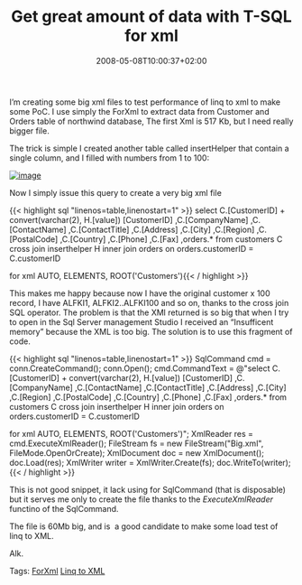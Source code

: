 ﻿---
title: "Get great amount of data with T-SQL for xml"
description: ""
date: 2008-05-08T10:00:37+02:00
draft: false
tags: [LINQ,Sql Server]
categories: [LINQ,Sql Server]
---
I’m creating some big xml files to test performance of linq to xml to make some PoC. I use simply the ForXml to extract data from Customer and Orders table of northwind database, The first Xml is 517 Kb, but I need really bigger file.

The trick is simple I created another table called insertHelper that contain a single column, and I filled with numbers from 1 to 100:

[![image](http://www.codewrecks.com/blog/wp-content/uploads/2008/05/image-thumb1.png)](http://www.codewrecks.com/blog/wp-content/uploads/2008/05/image1.png)

Now I simply issue this query to create a very big xml file

{{< highlight sql "linenos=table,linenostart=1" >}}
select 
    C.[CustomerID] + convert(varchar(2), H.[value]) [CustomerID] 
           ,C.[CompanyName]
           ,C.[ContactName]
           ,C.[ContactTitle]
           ,C.[Address]
           ,C.[City]
           ,C.[Region]
           ,C.[PostalCode]
           ,C.[Country]
           ,C.[Phone]
           ,C.[Fax]
    ,orders.* from customers C
cross join inserthelper H
inner join orders on orders.customerID = C.customerID

for xml AUTO, ELEMENTS, ROOT('Customers'){{< / highlight >}}

<!-- Code inserted with Steve Dunn's Windows Live Writer Code Formatter Plugin.  http://dunnhq.com -->

This makes me happy because now I have the original customer x 100 record, I have ALFKI1, ALFKI2..ALFKI100 and so on, thanks to the cross join SQL operator. The problem is that the XMl returned is so big that when I try to open in the Sql Server management Studio I received an “Insufficent memory” because the XML is too big. The solution is to use this fragment of code.

{{< highlight sql "linenos=table,linenostart=1" >}}
           SqlCommand cmd = conn.CreateCommand();
           conn.Open();
           cmd.CommandText =
               @"select 
    C.[CustomerID] + convert(varchar(2), H.[value]) [CustomerID] 
           ,C.[CompanyName]
           ,C.[ContactName]
           ,C.[ContactTitle]
           ,C.[Address]
           ,C.[City]
           ,C.[Region]
           ,C.[PostalCode]
           ,C.[Country]
           ,C.[Phone]
           ,C.[Fax]
    ,orders.* from customers C
cross join inserthelper H
inner join orders on orders.customerID = C.customerID

for xml AUTO, ELEMENTS, ROOT('Customers')";
           XmlReader res = cmd.ExecuteXmlReader();
           FileStream fs = new FileStream("Big.xml", FileMode.OpenOrCreate);
           XmlDocument doc = new XmlDocument();
           doc.Load(res);
           XmlWriter writer = XmlWriter.Create(fs);
           doc.WriteTo(writer);{{< / highlight >}}

<!-- Code inserted with Steve Dunn's Windows Live Writer Code Formatter Plugin.  http://dunnhq.com -->

This is not good snippet, it lack using for SqlCommand (that is disposable) but it serves me only to create the file thanks to the *ExecuteXmlReader* functino of the SqlCommand.

The file is 60Mb big, and is  a good candidate to make some load test of linq to XML.

Alk.

Tags: [ForXml](http://technorati.com/tag/ForXml) [Linq to XML](http://technorati.com/tag/Linq%20to%20XML)
